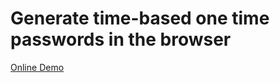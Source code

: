 # Generate time-based one time passwords in the browser

[Online Demo](https://fifsky.github.io/totp-generator/public/)
